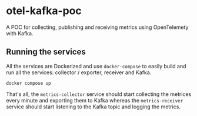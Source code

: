 # otel-kafka-poc

A POC for collecting, publishing and receiving metrics using OpenTelemety with Kafka.

## Running the services

All the services are Dockerized and use `docker-compose` to easily build and run all the services: collector / exporter, receiver and Kafka.

```shell
docker compose up
```

That's all, the `metrics-collector` service should start collecting the metrices every minute and exporting them to Kafka whereas the `metrics-receiver` service should start listening to the Kafka topic and logging the metrics.
